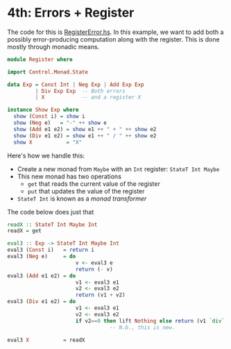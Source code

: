 # 4th: Errors + Register

The code for this is [RegisterError.hs](RegisterError.hs). In this example, we want to add both a possibly error-producing computation along with the register. This is done mostly through monadic means.


```haskell
module Register where

import Control.Monad.State

data Exp = Const Int | Neg Exp | Add Exp Exp
         | Div Exp Exp  -- Both errors
         | X            -- and a register X

instance Show Exp where
  show (Const i) = show i
  show (Neg e)   = "-" ++ show e
  show (Add e1 e2) = show e1 ++ " + " ++ show e2
  show (Div e1 e2) = show e1 ++ " / " ++ show e2
  show X           = "X"
```

Here's how we handle this:
- Create a new monad from `Maybe` with an `Int` register: `StateT Int Maybe`
- This new monad has two operations
  - `get` that reads the current value of the register
  - `put` that updates the value of the register
- `StateT Int` is known as a *monad transformer*
  
The code below does just that  
```haskell
readX :: StateT Int Maybe Int
readX = get

eval3 :: Exp -> StateT Int Maybe Int
eval3 (Const i)   = return i
eval3 (Neg e)     = do
                      v <- eval3 e
                      return (- v)
eval3 (Add e1 e2) = do
                      v1 <- eval3 e1
                      v2 <- eval3 e2
                      return (v1 + v2)
eval3 (Div e1 e2) = do
                      v1 <- eval3 e1
                      v2 <- eval3 e2
                      if v2==0 then lift Nothing else return (v1 `div` v2)
                                 -- N.b., this is new.

eval3 X           = readX
```

